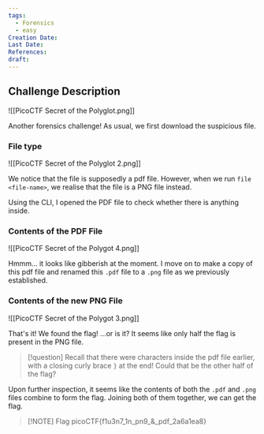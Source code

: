 ```yaml
---
tags:
  - Forensics
  - easy
Creation Date: 
Last Date: 
References: 
draft:
---
```

## Challenge Description

![[PicoCTF Secret of the Polyglot.png]]

Another forensics challenge! As usual, we first download the suspicious file. 



### File type

![[PicoCTF Secret of the Polyglot 2.png]]

We notice that the file is supposedly a pdf file. However, when we run `file <file-name>`, we realise that the file is a PNG file instead. 

Using the CLI, I opened the PDF file to check whether there is anything inside. 



### Contents of the PDF File

![[PicoCTF Secret of the Polygot 4.png]]

Hmmm... it looks like gibberish at the moment. I move on to make a copy of this pdf file and renamed this `.pdf` file to a `.png` file as we previously established. 



### Contents of the new PNG File

![[PicoCTF Secret of the Polygot 3.png]]



That's it! We found the flag! ...or is it? It seems like only half the flag is present in the PNG file. 

>[!question] Recall that there were characters inside the pdf file earlier, with a closing curly brace `}` at the end! Could that be the other half of the flag? 

Upon further inspection, it seems like the contents of both the `.pdf` and `.png` files combine to form the flag. Joining both of them together, we can get the flag. 




> [!NOTE] Flag
> picoCTF{f1u3n7_1n_pn9_&_pdf_2a6a1ea8}